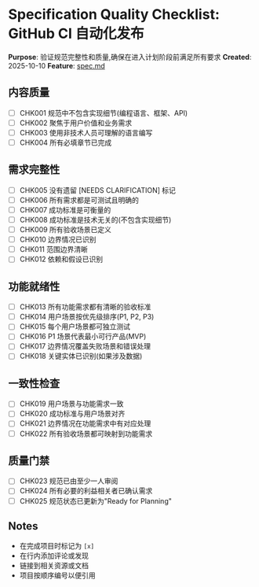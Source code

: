 # Specification Quality Checklist: GitHub CI 自动化发布

**Purpose**: 验证规范完整性和质量,确保在进入计划阶段前满足所有要求
**Created**: 2025-10-10
**Feature**: [spec.md](../spec.md)

## 内容质量

- [ ] CHK001 规范中不包含实现细节(编程语言、框架、API)
- [ ] CHK002 聚焦于用户价值和业务需求
- [ ] CHK003 使用非技术人员可理解的语言编写
- [ ] CHK004 所有必填章节已完成

## 需求完整性

- [ ] CHK005 没有遗留 [NEEDS CLARIFICATION] 标记
- [ ] CHK006 所有需求都是可测试且明确的
- [ ] CHK007 成功标准是可衡量的
- [ ] CHK008 成功标准是技术无关的(不包含实现细节)
- [ ] CHK009 所有验收场景已定义
- [ ] CHK010 边界情况已识别
- [ ] CHK011 范围边界清晰
- [ ] CHK012 依赖和假设已识别

## 功能就绪性

- [ ] CHK013 所有功能需求都有清晰的验收标准
- [ ] CHK014 用户场景按优先级排序(P1, P2, P3)
- [ ] CHK015 每个用户场景都可独立测试
- [ ] CHK016 P1 场景代表最小可行产品(MVP)
- [ ] CHK017 边界情况覆盖失败场景和错误处理
- [ ] CHK018 关键实体已识别(如果涉及数据)

## 一致性检查

- [ ] CHK019 用户场景与功能需求一致
- [ ] CHK020 成功标准与用户场景对齐
- [ ] CHK021 边界情况在功能需求中有对应处理
- [ ] CHK022 所有验收场景都可映射到功能需求

## 质量门禁

- [ ] CHK023 规范已由至少一人审阅
- [ ] CHK024 所有必要的利益相关者已确认需求
- [ ] CHK025 规范状态已更新为"Ready for Planning"

## Notes

- 在完成项目时标记为 `[x]`
- 在行内添加评论或发现
- 链接到相关资源或文档
- 项目按顺序编号以便引用
